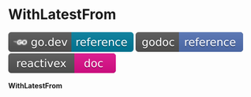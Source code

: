 # WithLatestFrom

[![](../../svg/godev.svg)](https://pkg.go.dev/github.com/reactivego/rx/test/WithLatestFrom?tab=doc)
[![](../../svg/godoc.svg)](https://godoc.org/github.com/reactivego/rx/test/WithLatestFrom)
[![](../../svg/rx.svg)](https://rxjs-dev.firebaseapp.com/api/operators/withLatestFrom)

**WithLatestFrom**